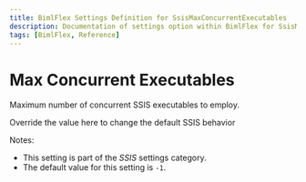 ```yaml
---
title: BimlFlex Settings Definition for SsisMaxConcurrentExecutables
description: Documentation of settings option within BimlFlex for SsisMaxConcurrentExecutables
tags: [BimlFlex, Reference]
---
```


# Max Concurrent Executables

Maximum number of concurrent SSIS executables to employ.

Override the value here to change the default SSIS behavior

Notes:

* This setting is part of the *SSIS* settings category.
* The default value for this setting is `-1`.
